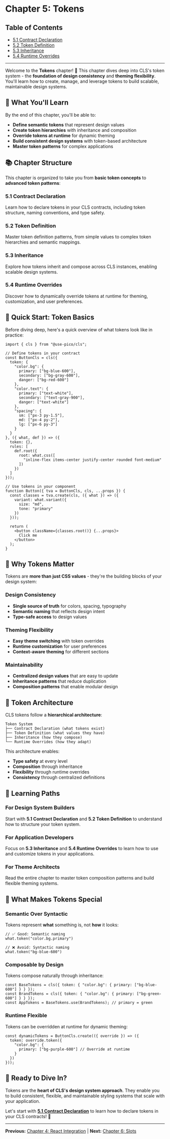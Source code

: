 # Chapter 5: Tokens

## Table of Contents
- [5.1 Contract Declaration](./5.1-contract-declaration.md)
- [5.2 Token Definition](./5.2-token-definition.md)
- [5.3 Inheritance](./5.3-inheritance.md)
- [5.4 Runtime Overrides](./5.4-runtime-overrides.md)

---

Welcome to the **Tokens** chapter! 🎨 This chapter dives deep into CLS's token system - the **foundation of design consistency** and **theming flexibility**. You'll learn how to create, manage, and leverage tokens to build scalable, maintainable design systems.

## 🎯 What You'll Learn

By the end of this chapter, you'll be able to:

- **Define semantic tokens** that represent design values
- **Create token hierarchies** with inheritance and composition
- **Override tokens at runtime** for dynamic theming
- **Build consistent design systems** with token-based architecture
- **Master token patterns** for complex applications

## 📚 Chapter Structure

This chapter is organized to take you from **basic token concepts** to **advanced token patterns**:

### **5.1 Contract Declaration** 
Learn how to declare tokens in your CLS contracts, including token structure, naming conventions, and type safety.

### **5.2 Token Definition**
Master token definition patterns, from simple values to complex token hierarchies and semantic mappings.

### **5.3 Inheritance**
Explore how tokens inherit and compose across CLS instances, enabling scalable design systems.

### **5.4 Runtime Overrides**
Discover how to dynamically override tokens at runtime for theming, customization, and user preferences.

## 🚀 Quick Start: Token Basics

Before diving deep, here's a quick overview of what tokens look like in practice:

```tsx
import { cls } from "@use-pico/cls";

// Define tokens in your contract
const ButtonCls = cls({
  token: {
    "color.bg": {
      primary: ["bg-blue-600"],
      secondary: ["bg-gray-600"],
      danger: ["bg-red-600"]
    },
    "color.text": {
      primary: ["text-white"],
      secondary: ["text-gray-900"],
      danger: ["text-white"]
    },
    "spacing": {
      sm: ["px-3 py-1.5"],
      md: ["px-4 py-2"],
      lg: ["px-6 py-3"]
    }
  }
}, ({ what, def }) => ({
  token: {},
  rules: [
    def.root({
      root: what.css([
        "inline-flex items-center justify-center rounded font-medium"
      ])
    })
  ]
}));

// Use tokens in your component
function Button({ tva = ButtonCls, cls, ...props }) {
  const classes = tva.create(cls, ({ what }) => ({
    variant: what.variant({
      size: "md",
      tone: "primary"
    })
  }));
  
  return (
    <button className={classes.root()} {...props}>
      Click me
    </button>
  );
}
```

## 🎨 Why Tokens Matter

Tokens are **more than just CSS values** - they're the building blocks of your design system:

### **Design Consistency**
- **Single source of truth** for colors, spacing, typography
- **Semantic naming** that reflects design intent
- **Type-safe access** to design values

### **Theming Flexibility**
- **Easy theme switching** with token overrides
- **Runtime customization** for user preferences
- **Context-aware theming** for different sections

### **Maintainability**
- **Centralized design values** that are easy to update
- **Inheritance patterns** that reduce duplication
- **Composition patterns** that enable modular design

## 🔧 Token Architecture

CLS tokens follow a **hierarchical architecture**:

```
Token System
├── Contract Declaration (what tokens exist)
├── Token Definition (what values they have)
├── Inheritance (how they compose)
└── Runtime Overrides (how they adapt)
```

This architecture enables:
- **Type safety** at every level
- **Composition** through inheritance
- **Flexibility** through runtime overrides
- **Consistency** through centralized definitions

## 🎯 Learning Paths

### **For Design System Builders**
Start with **5.1 Contract Declaration** and **5.2 Token Definition** to understand how to structure your token system.

### **For Application Developers**
Focus on **5.3 Inheritance** and **5.4 Runtime Overrides** to learn how to use and customize tokens in your applications.

### **For Theme Architects**
Read the entire chapter to master token composition patterns and build flexible theming systems.

## 🚀 What Makes Tokens Special

### **Semantic Over Syntactic**
Tokens represent **what** something is, not **how** it looks:
```tsx
// ✅ Good: Semantic naming
what.token("color.bg.primary")

// ❌ Avoid: Syntactic naming
what.token("bg-blue-600")
```

### **Composable by Design**
Tokens compose naturally through inheritance:
```tsx
const BaseTokens = cls({ token: { "color.bg": { primary: ["bg-blue-600"] } } });
const BrandTokens = cls({ token: { "color.bg": { primary: ["bg-green-600"] } } });
const AppTokens = BaseTokens.use(BrandTokens); // primary = green
```

### **Runtime Flexible**
Tokens can be overridden at runtime for dynamic theming:
```tsx
const dynamicTokens = ButtonCls.create(({ override }) => ({
  token: override.token({
    "color.bg": {
      primary: ["bg-purple-600"] // Override at runtime
    }
  })
}));
```

## 🎉 Ready to Dive In?

Tokens are the **heart of CLS's design system approach**. They enable you to build consistent, flexible, and maintainable styling systems that scale with your application.

Let's start with **[5.1 Contract Declaration](./5.1-contract-declaration.md)** to learn how to declare tokens in your CLS contracts! 🚀

---

**Previous:** [Chapter 4: React Integration](../04-react-integration/README.md) | **Next:** [Chapter 6: Slots](../06-slots/README.md)

